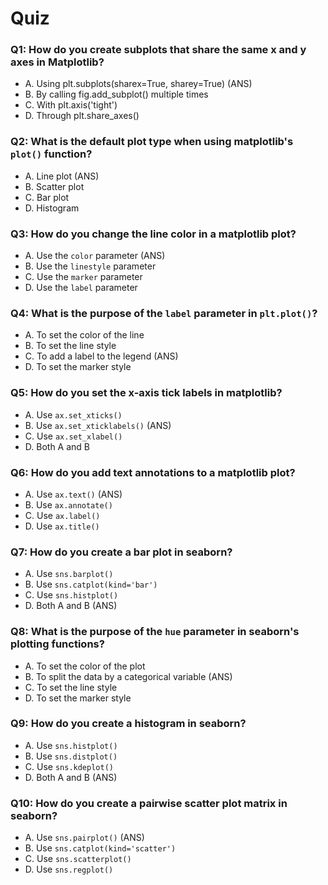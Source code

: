 # Quiz

### Q1: How do you create subplots that share the same x and y axes in Matplotlib?

- A. Using plt.subplots(sharex=True, sharey=True) (ANS)
- B. By calling fig.add_subplot() multiple times
- C. With plt.axis('tight')
- D. Through plt.share_axes()

### Q2: What is the default plot type when using matplotlib's `plot()` function?

- A. Line plot (ANS)
- B. Scatter plot
- C. Bar plot
- D. Histogram

### Q3: How do you change the line color in a matplotlib plot?

- A. Use the `color` parameter (ANS)
- B. Use the `linestyle` parameter
- C. Use the `marker` parameter
- D. Use the `label` parameter

### Q4: What is the purpose of the `label` parameter in `plt.plot()`?

- A. To set the color of the line
- B. To set the line style
- C. To add a label to the legend (ANS)
- D. To set the marker style

### Q5: How do you set the x-axis tick labels in matplotlib?

- A. Use `ax.set_xticks()`
- B. Use `ax.set_xticklabels()` (ANS)
- C. Use `ax.set_xlabel()`
- D. Both A and B 

### Q6: How do you add text annotations to a matplotlib plot?

- A. Use `ax.text()` (ANS)
- B. Use `ax.annotate()`
- C. Use `ax.label()`
- D. Use `ax.title()`

### Q7: How do you create a bar plot in seaborn?

- A. Use `sns.barplot()`
- B. Use `sns.catplot(kind='bar')`
- C. Use `sns.histplot()`
- D. Both A and B (ANS)

### Q8: What is the purpose of the `hue` parameter in seaborn's plotting functions?

- A. To set the color of the plot
- B. To split the data by a categorical variable (ANS)
- C. To set the line style
- D. To set the marker style

### Q9: How do you create a histogram in seaborn?

- A. Use `sns.histplot()`
- B. Use `sns.distplot()`
- C. Use `sns.kdeplot()`
- D. Both A and B (ANS)

### Q10: How do you create a pairwise scatter plot matrix in seaborn?

- A. Use `sns.pairplot()` (ANS)
- B. Use `sns.catplot(kind='scatter')`
- C. Use `sns.scatterplot()`
- D. Use `sns.regplot()`
